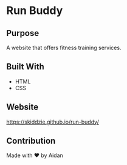 # Run Buddy

## Purpose
A website that offers fitness training services.

## Built With
* HTML
* CSS

## Website
https://skiddzie.github.io/run-buddy/

## Contribution
Made with ❤️ by Aidan
